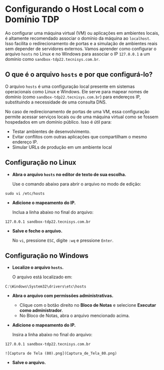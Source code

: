 # Configurando o Host Local com o Domínio TDP

Ao configurar uma máquina virtual (VM) ou aplicações em ambientes locais, é altamente recomendado associar o domínio da máquina ao `localhost`. Isso facilita o redirecionamento de portas e a simulação de ambientes reais sem depender de servidores externos. Vamos aprender como configurar o arquivo `hosts` no Linux e no Windows para associar o IP `127.0.0.1` a um domínio como `sandbox-tdp22.tecnisys.com.br`.

## O que é o arquivo `hosts` e por que configurá-lo?

O arquivo `hosts` é uma configuração local presente em sistemas operacionais como Linux e Windows. Ele serve para mapear nomes de domínio (como `sandbox-tdp22.tecnisys.com.br`) para endereços IP, substituindo a necessidade de uma consulta DNS.

No caso de redirecionamento de portas de uma VM, essa configuração permite acessar serviços locais ou de uma máquina virtual como se fossem hospedados em um domínio público. Isso é útil para:

- Testar ambientes de desenvolvimento.
- Evitar conflitos com outras aplicações que compartilham o mesmo endereço IP.
- Simular URLs de produção em um ambiente local

## Configuração no Linux

- **Abra o arquivo `hosts` no editor de texto de sua escolha.**
    
    Use o comando abaixo para abrir o arquivo no modo de edição:
    
```
sudo vi /etc/hosts
```
    
- **Adicione o mapeamento do IP.**
    
    Inclua a linha abaixo no final do arquivo:
    
```
127.0.0.1 sandbox-tdp22.tecnisys.com.br
```
    
- **Salve e feche o arquivo.**
    
    No `vi`, pressione `ESC`, digite `:wq` e pressione `Enter`.
    

## Configuração no Windows

- **Localize o arquivo `hosts`.**
    
    O arquivo está localizado em:
    
```
C:\Windows\System32\drivers\etc\hosts
```
    
- **Abra o arquivo com permissões administrativas.**
    - Clique com o botão direito no **Bloco de Notas** e selecione **Executar como administrador**.
    - No Bloco de Notas, abra o arquivo mencionado acima.
- **Adicione o mapeamento do IP.**
    
    Insira a linha abaixo no final do arquivo:
    
```
127.0.0.1 sandbox-tdp22.tecnisys.com.br
```
    
    ![Captura de Tela (80).png](Captura_de_Tela_80.png)
    
- **Salve o arquivo.**